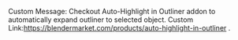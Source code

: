 Custom Message: Checkout Auto-Highlight in Outliner addon to automatically expand outliner to selected object.
Custom Link:https://blendermarket.com/products/auto-highlight-in-outliner .

